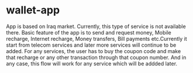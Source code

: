 # wallet-app

App is based on Iraq market. Currently, this type of service is not available there. Basic feature of the app is to send and request money, Mobile recharge, Internet recharge, Money transfers, Bill payments etc.Currently it start from telecom services and later more services will continue to be added. For any services, the user has to buy the coupon code and make that recharge or any other transaction through that coupon number. And in any case, this flow will work for any service which will be addded later.

```
